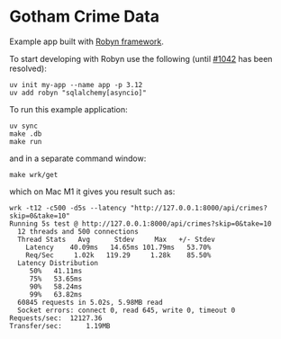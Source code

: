 Gotham Crime Data
=================

Example app built with [Robyn framework](https://robyn.tech).

To start developing with Robyn use the following (until
[#1042](https://github.com/sparckles/Robyn/issues/1046) has been resolved):

    uv init my-app --name app -p 3.12
    uv add robyn "sqlalchemy[asyncio]"

To run this example application:

    uv sync
    make .db
    make run

and in a separate command window:

    make wrk/get

which on Mac M1 it gives you result such as:

    wrk -t12 -c500 -d5s --latency "http://127.0.0.1:8000/api/crimes?skip=0&take=10"
    Running 5s test @ http://127.0.0.1:8000/api/crimes?skip=0&take=10
      12 threads and 500 connections
      Thread Stats   Avg      Stdev     Max   +/- Stdev
        Latency    40.09ms   14.65ms 101.79ms   53.70%
        Req/Sec     1.02k   119.29     1.28k    85.50%
      Latency Distribution
         50%   41.11ms
         75%   53.65ms
         90%   58.24ms
         99%   63.82ms
      60845 requests in 5.02s, 5.98MB read
      Socket errors: connect 0, read 645, write 0, timeout 0
    Requests/sec:  12127.36
    Transfer/sec:      1.19MB
